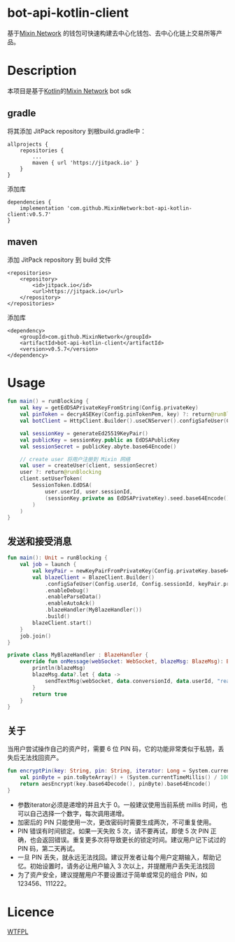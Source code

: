 # bot-api-kotlin-client
基于[Mixin Network](https://mixin.one/) 的钱包可快速构建去中心化钱包、去中心化链上交易所等产品。

# Description
本项目是基于[Kotlin](https://kotlinlang.org/)的[Mixin Network](https://mixin.one/) bot sdk


## gradle
将其添加 JitPack repository 到根build.gradle中：
```
allprojects {
    repositories {
        ...
        maven { url 'https://jitpack.io' }
    }
}
```
添加库
```
dependencies {
    implementation 'com.github.MixinNetwork:bot-api-kotlin-client:v0.5.7'
}
```

## maven 
添加 JitPack repository 到 build 文件
```
<repositories>
    <repository>
        <id>jitpack.io</id>
        <url>https://jitpack.io</url>
    </repository>
</repositories>
```
添加库
```
<dependency>
    <groupId>com.github.MixinNetwork</groupId>
    <artifactId>bot-api-kotlin-client</artifactId>
    <version>v0.5.7</version>
</dependency>
```

# Usage
```kotlin 
fun main() = runBlocking {
    val key = getEdDSAPrivateKeyFromString(Config.privateKey)
    val pinToken = decryASEKey(Config.pinTokenPem, key) ?: return@runBlocking
    val botClient = HttpClient.Builder().useCNServer().configSafeUser(Config.userId, Config.sessionId, key.privateKey).enableDebug().build()

    val sessionKey = generateEd25519KeyPair()
    val publicKey = sessionKey.public as EdDSAPublicKey
    val sessionSecret = publicKey.abyte.base64Encode()

    // create user 将用户注册到 Mixin 网络
    val user = createUser(client, sessionSecret)
    user ?: return@runBlocking
    client.setUserToken(
        SessionToken.EdDSA(
            user.userId, user.sessionId,
            (sessionKey.private as EdDSAPrivateKey).seed.base64Encode()
        )
    )
}
```

## 发送和接受消息
```kotlin
fun main(): Unit = runBlocking {
    val job = launch {
        val keyPair = newKeyPairFromPrivateKey(Config.privateKey.base64Decode())
        val blazeClient = BlazeClient.Builder()
            .configSafeUser(Config.userId, Config.sessionId, keyPair.privateKey)
            .enableDebug()
            .enableParseData()
            .enableAutoAck()
            .blazeHandler(MyBlazeHandler())
            .build()
        blazeClient.start()
    }
    job.join()
}

private class MyBlazeHandler : BlazeHandler {
    override fun onMessage(webSocket: WebSocket, blazeMsg: BlazeMsg): Boolean {
        println(blazeMsg)
        blazeMsg.data?.let { data ->
            sendTextMsg(webSocket, data.conversionId, data.userId, "read")
        }
        return true
    }
}
```

## 关于
当用户尝试操作自己的资产时，需要 6 位 PIN 码，它的功能非常类似于私钥，丢失后无法找回资产。

```kotlin
fun encryptPin(key: String, pin: String, iterator: Long = System.currentTimeMillis() * 1_000_000): String {
    val pinByte = pin.toByteArray() + (System.currentTimeMillis() / 1000).toLeByteArray() + iterator.toLeByteArray()
    return aesEncrypt(key.base64Decode(), pinByte).base64Encode()
}
```

- 参数iterator必须是递增的并且大于 0。一般建议使用当前系统 millis 时间，也可以自己选择一个数字，每次调用递增。
- 加密后的 PIN 只能使用一次，更改密码时需要生成两次，不可重复使用。
- PIN 错误有时间锁定。如果一天失败 5 次，请不要再试，即使 5 次 PIN 正确，也会返回错误。重复更多次将导致更长的锁定时间。建议用户记下试过的 PIN 码，第二天再试。
- 一旦 PIN 丢失，就永远无法找回。建议开发者让每个用户定期输入，帮助记忆。初始设置时，请务必让用户输入 3 次以上，并提醒用户丢失无法找回
- 为了资产安全，建议提醒用户不要设置过于简单或常见的组合 PIN，如123456、111222。

# Licence
[WTFPL](http://www.wtfpl.net/txt/copying/)